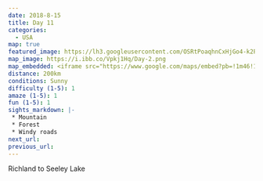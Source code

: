 ```yaml
---
date: 2018-8-15
title: Day 11
categories:
  - USA
map: true
featured_image: https://lh3.googleusercontent.com/OSRtPoaqhnCxHjGo4-k2PBcS9QteWYfSxHPXuF3Ag-w-H_rqsyxS-87ExkqxdG_LU4BG3GAGEcEKNBh7dSQuDP_JW39pP3xk990DSSDIa0NByBQi7UkaIcI8il6upyHKp2hcxSBoNivEE-63ycLolCocT74QfsVQ9y4MjRV-eg567KsbqLcakp2NsxdhH22DWm5Pb_qy1xqzbJjF-6mGfqNv9ztqMaPLfFDT37ixwjy40z9CWUbMH4KCo-jL9XB576D0gp8UBz4MGA3MoZHjpPWGbuzeaXuIkDVmrya13wo01VX2UAVYf8vO4_kxCsHNYHw5iT_3C3xnTCmlA9Zai1d2lLGMaFsm43VszzqSn6WrsB4IT5mviVuOrIwk7kHSKt-hIWupG85vgklL8Xdh7zDLy4ah5TEnHl5dAMKVX17-XIBKcVXDWe5ixx1mOCDDxZU3M6_EEI7wmsInQJOojphMLcif2DYNFj8Xoqe0VV3htKftu_t6eDk5Mgd0cRwpnBMtlTX2jyXNF46MOhTxGCuSUmh7dsrtvI1tL6ic3X0Y7eAzDIDdhfys26XFxPz8UVdr-ne_gKyZxiybEu4e1WT6hDs_5wbg5m2Rews5CD3oZtdxKcLp6JXIj8hYzoY1AAq3Y7lJh-LNv0dtsD_YdTedRzuxnOB4v0YMmWigMx-n2bHk=w1631-h1058-no
map_image: https://i.ibb.co/Vpkj1Hq/Day-2.png
map_embedded: <iframe src="https://www.google.com/maps/embed?pb=!1m46!1m12!1m3!1d2783813.22618305!2d-118.09322083662285!3d47.04871498780642!2m3!1f0!2f0!3f0!3m2!1i1024!2i768!4f13.1!4m31!3e0!4m5!1s0x549868efb1f6a615%3A0x8303a4fa29232928!2sHorn%20Rapids%20County%20Park%2C%20Overlook%20Dr%2C%20Benton%20City%2C%20WA%2C%20USA!3m2!1d46.3622933!2d-119.4471222!4m5!1s0x54a204ac33dd646f%3A0x76b8ef32b5345368!2sHuntsville%2C%20WA%2C%20USA!3m2!1d46.2870844!2d-118.10717079999999!4m5!1s0x54a1c2cdc6ab1c3f%3A0xe8562da56b74ad00!2sPomeroy%2C%20WA%2C%20United%20States!3m2!1d46.4748738!2d-117.60268959999999!4m5!1s0x54a074f9724360ff%3A0xf9651a8d594091b2!2sOrofino%2C%20ID%2C%20United%20States!3m2!1d46.479347!2d-116.2551395!4m5!1s0x535d0ba410e64771%3A0x167c8be694ba442d!2sSeeley%20Lake%2C%20MT%2C%20United%20States!3m2!1d47.1793799!2d-113.4845229!5e0!3m2!1sen!2sau!4v1577437100826!5m2!1sen!2sau" width="100%" height="500" frameborder="0" style="border:0;" allowfullscreen=""></iframe>
distance: 200km
conditions: Sunny
difficulty (1-5): 1 
amaze (1-5): 1
fun (1-5): 1
sights_markdown: |-
 * Mountain
 * Forest
 * Windy roads
next_url:
previous_url:
---
```

Richland to Seeley Lake


